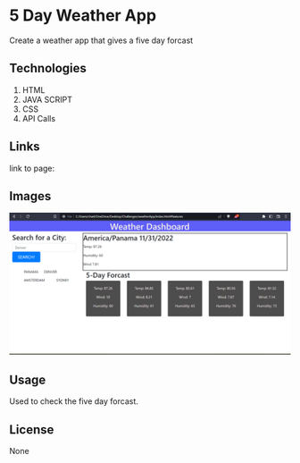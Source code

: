 # 5 Day Weather App

Create a weather app that gives a five day forcast

## Technologies

1. HTML
2. JAVA SCRIPT
3. CSS
4. API Calls

## Links

link to page:

## Images

![Image of webpage](./assets/images/WeatherAppScreenShot.png)

## Usage

Used to check the five day forcast.

## License

None
